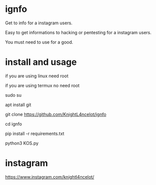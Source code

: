 # ignfo
Get to info for a instagram users.

Easy to get informations to hacking or pentesting for a instagram users.

You must need to use for a good.



# install and usage
if you are using linux need root

if you are using termux no need root

sudo su

apt install git

git clone https://github.com/KnightL4ncelot/ignfo

cd ignfo

pip install -r requirements.txt

python3 KOS.py

# instagram
https://www.instagram.com/knightl4ncelot/
